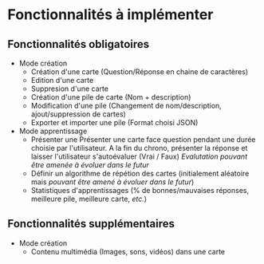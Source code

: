 # Fonctionnalités à implémenter

## Fonctionnalités obligatoires

- Mode création 
  - Création d'une carte (Question/Réponse en chaine de caractères)
  - Edition d'une carte
  - Suppresion d'une carte
  - Création d'une pile de carte (Nom + description)
  - Modification d'une pile (Changement de nom/description, ajout/suppression de cartes)
  - Exporter et importer une pile (Format choisi JSON)
- Mode apprentissage
  - Présenter une Présenter une carte face question pendant une durée choisie par l'utilisateur. A la fin du chrono, présenter la réponse et laisser l'utilisateur s'autoévaluer (Vrai / Faux) *Evalutation pouvant être amenée à évoluer dans le futur*
  - Définir un algorithme de répétion des cartes (initialement aléatoire mais *pouvant être amené à évoluer dans le futur*)
  - Statistiques d'apprentissages (% de bonnes/mauvaises réponses, meilleure pile, meilleure carte, *etc.*)

## Fonctionnalités supplémentaires

- Mode création 
  - Contenu multimédia (Images, sons, vidéos) dans une carte